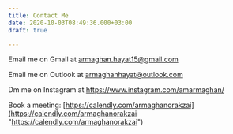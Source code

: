 ```yaml
---
title: Contact Me
date: 2020-10-03T08:49:36.000+03:00
draft: true

---
```

Email me on Gmail at armaghan.hayat15@gmail.com

Email me on Outlook at armaghanhayat@outlook.com

Dm me on Instagram at https://www.instagram.com/amarmaghan/

Book a meeting: [https://calendly.com/armaghanorakzai](https://calendly.com/armaghanorakzai "https://calendly.com/armaghanorakzai")
